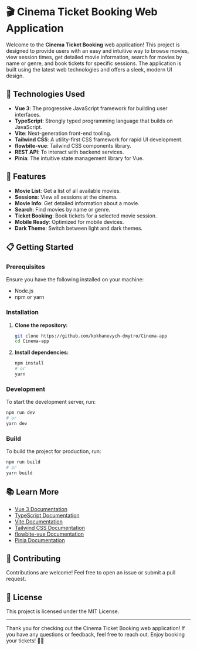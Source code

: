 # 🎬 Cinema Ticket Booking Web Application

Welcome to the **Cinema Ticket Booking** web application! This project is designed to provide users with an easy and intuitive way to browse movies, view session times, get detailed movie information, search for movies by name or genre, and book tickets for specific sessions. The application is built using the latest web technologies and offers a sleek, modern UI design.

## 🚀 Technologies Used

- **Vue 3**: The progressive JavaScript framework for building user interfaces.
- **TypeScript**: Strongly typed programming language that builds on JavaScript.
- **Vite**: Next-generation front-end tooling.
- **Tailwind CSS**: A utility-first CSS framework for rapid UI development.
- **flowbite-vue**: Tailwind CSS components library.
- **REST API**: To interact with backend services.
- **Pinia**: The intuitive state management library for Vue.

## 🌟 Features

- **Movie List**: Get a list of all available movies.
- **Sessions**: View all sessions at the cinema.
- **Movie Info**: Get detailed information about a movie.
- **Search**: Find movies by name or genre.
- **Ticket Booking**: Book tickets for a selected movie session.
- **Mobile Ready**: Optimized for mobile devices.
- **Dark Theme**: Switch between light and dark themes.

## 📋 Getting Started

### Prerequisites

Ensure you have the following installed on your machine:

- Node.js
- npm or yarn

### Installation

1. **Clone the repository:**

   ```sh
   git clone https://github.com/kokhanevych-dmytro/Cinema-app
   cd Cinema-app
   ```

2. **Install dependencies:**

   ```sh
   npm install
   # or
   yarn
   ```

### Development

To start the development server, run:

```sh
npm run dev
# or
yarn dev
```

### Build

To build the project for production, run:

```sh
npm run build
# or
yarn build
```

## 📚 Learn More

- [Vue 3 Documentation](https://v3.vuejs.org/)
- [TypeScript Documentation](https://www.typescriptlang.org/docs/)
- [Vite Documentation](https://vitejs.dev/)
- [Tailwind CSS Documentation](https://tailwindcss.com/docs)
- [flowbite-vue Documentation](https://flowbite-vue.com/)
- [Pinia Documentation](https://pinia.vuejs.org/)

## 🤝 Contributing

Contributions are welcome! Feel free to open an issue or submit a pull request.

## 📄 License

This project is licensed under the MIT License.

---

Thank you for checking out the Cinema Ticket Booking web application! If you have any questions or feedback, feel free to reach out. Enjoy booking your tickets! 🎥🍿